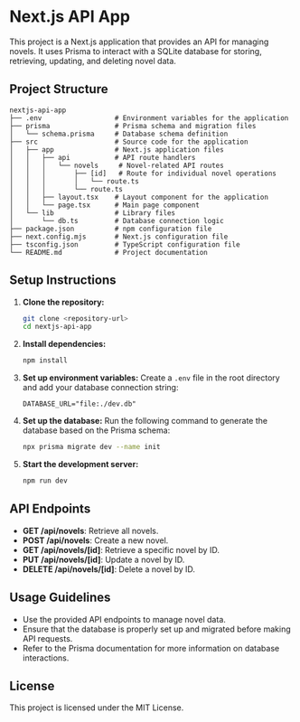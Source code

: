# Next.js API App

This project is a Next.js application that provides an API for managing novels. It uses Prisma to interact with a SQLite database for storing, retrieving, updating, and deleting novel data.

## Project Structure

```
nextjs-api-app
├── .env                  # Environment variables for the application
├── prisma                # Prisma schema and migration files
│   └── schema.prisma     # Database schema definition
├── src                   # Source code for the application
│   ├── app               # Next.js application files
│   │   ├── api           # API route handlers
│   │   │   └── novels     # Novel-related API routes
│   │   │       ├── [id]   # Route for individual novel operations
│   │   │       │   └── route.ts
│   │   │       └── route.ts
│   │   ├── layout.tsx    # Layout component for the application
│   │   └── page.tsx      # Main page component
│   └── lib               # Library files
│       └── db.ts         # Database connection logic
├── package.json          # npm configuration file
├── next.config.mjs       # Next.js configuration file
├── tsconfig.json         # TypeScript configuration file
└── README.md             # Project documentation
```

## Setup Instructions

1. **Clone the repository:**
   ```bash
   git clone <repository-url>
   cd nextjs-api-app
   ```

2. **Install dependencies:**
   ```bash
   npm install
   ```

3. **Set up environment variables:**
   Create a `.env` file in the root directory and add your database connection string:
   ```
   DATABASE_URL="file:./dev.db"
   ```

4. **Set up the database:**
   Run the following command to generate the database based on the Prisma schema:
   ```bash
   npx prisma migrate dev --name init
   ```

5. **Start the development server:**
   ```bash
   npm run dev
   ```

## API Endpoints

- **GET /api/novels**: Retrieve all novels.
- **POST /api/novels**: Create a new novel.
- **GET /api/novels/[id]**: Retrieve a specific novel by ID.
- **PUT /api/novels/[id]**: Update a novel by ID.
- **DELETE /api/novels/[id]**: Delete a novel by ID.

## Usage Guidelines

- Use the provided API endpoints to manage novel data.
- Ensure that the database is properly set up and migrated before making API requests.
- Refer to the Prisma documentation for more information on database interactions.

## License

This project is licensed under the MIT License.